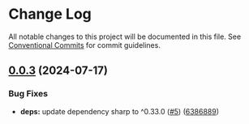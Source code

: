 # Change Log

All notable changes to this project will be documented in this file.
See [Conventional Commits](https://conventionalcommits.org) for commit guidelines.

## [0.0.3](https://github.com/bitrvmpd/monorepo-lerna-test/compare/starlight-example@0.0.2...starlight-example@0.0.3) (2024-07-17)


### Bug Fixes

* **deps:** update dependency sharp to ^0.33.0 ([#5](https://github.com/bitrvmpd/monorepo-lerna-test/issues/5)) ([6386889](https://github.com/bitrvmpd/monorepo-lerna-test/commit/638688934b7630f8ead2bbea9cf2dba4c6e8f3f0))
